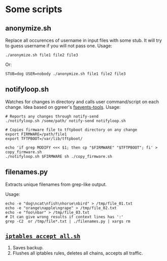 # Some scripts

## anonymize.sh

Replace all occurences of username in input files with some stub. It will try to
guess username if you will not pass one. Usage:

    ./anonymize.sh file1 file2 file3

Or:

    STUB=dog USER=nobody ./anonymize.sh file1 file2 file3


## notifyloop.sh

Watches for changes in directory and calls user command/script on each change.
Idea based on ggreer's [fsevents-tools](https://github.com/ggreer/fsevents-tools).
Usage:

    # Reports any changes through notify-send
    ./notifyloop.sh /some/path/ notify-send notifyloop.sh

    # Copies firmware file to tftpboot directory on any change
    export FIRMWARE=/path/file1
    export TFTPBOOT=/var/lib/tftpboot/

    echo 'if grep MODIFY <<< $1; then cp "$FIRMWARE" "$TFTPBOOT"; fi' > copy_firmware.sh
    ./notifyloop.sh $FIRMWARE sh ./copy_firmware.sh

## filenames.py

Extracts unique filenames from grep-like output.

Usage:

    echo -e "dog\ncat\nfish\nhorse\nbird" > /tmp/file_01.txt
    echo -e "orange\napple\ngrape" > /tmp/file_02.txt
    echo -e "foo\nbar" > /tmp/file_03.txt
    # It can give wrong results if context lines has ':'
    grep -C2  or /tmp/file*.txt | ./filenames.py | xargs rm

## [`iptables_accept_all.sh`](iptables_accept_all.sh)

1. Saves backup.
2. Flushes all iptables rules, deletes all chains, accepts all traffic.
